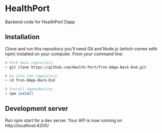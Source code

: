 # HealthPort

Backend code for HealthPort Dapp


## Installation
Clone and run this repository you'll need Git and Node.js (which comes with npm) installed on your computer. From your command line:
```bash
# Fork main repository
> git clone https://github.com/Health-Port/Tron-DApp-Back-End.git

# Go into the repository
> cd Tron-DApp-Back-End

# Install dependencies
> npm install
```

## Development server

Run npm start for a dev server. Your API is now running on http://localhost:4200/


